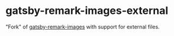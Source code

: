 # gatsby-remark-images-external

"Fork" of [gatsby-remark-images](https://github.com/gatsbyjs/gatsby/blob/master/packages/gatsby-remark-images/) with support for external files.

